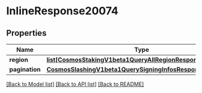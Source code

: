 # InlineResponse20074

## Properties
Name | Type | Description | Notes
------------ | ------------- | ------------- | -------------
**region** | [**list[CosmosStakingV1beta1QueryAllRegionResponseRegion]**](CosmosStakingV1beta1QueryAllRegionResponseRegion.md) |  | [optional] 
**pagination** | [**CosmosSlashingV1beta1QuerySigningInfosResponsePagination**](CosmosSlashingV1beta1QuerySigningInfosResponsePagination.md) |  | [optional] 

[[Back to Model list]](../README.md#documentation-for-models) [[Back to API list]](../README.md#documentation-for-api-endpoints) [[Back to README]](../README.md)


